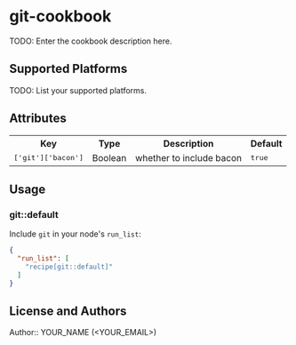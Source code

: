 # git-cookbook

TODO: Enter the cookbook description here.

## Supported Platforms

TODO: List your supported platforms.

## Attributes

<table>
  <tr>
    <th>Key</th>
    <th>Type</th>
    <th>Description</th>
    <th>Default</th>
  </tr>
  <tr>
    <td><tt>['git']['bacon']</tt></td>
    <td>Boolean</td>
    <td>whether to include bacon</td>
    <td><tt>true</tt></td>
  </tr>
</table>

## Usage

### git::default

Include `git` in your node's `run_list`:

```json
{
  "run_list": [
    "recipe[git::default]"
  ]
}
```

## License and Authors

Author:: YOUR_NAME (<YOUR_EMAIL>)
